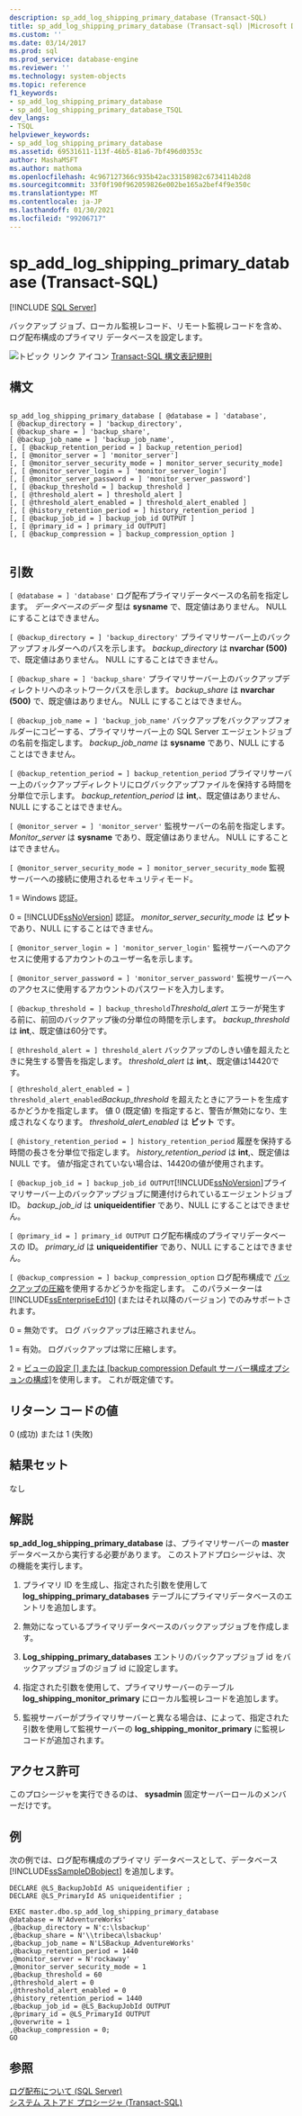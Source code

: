 ```yaml
---
description: sp_add_log_shipping_primary_database (Transact-SQL)
title: sp_add_log_shipping_primary_database (Transact-sql) |Microsoft Docs
ms.custom: ''
ms.date: 03/14/2017
ms.prod: sql
ms.prod_service: database-engine
ms.reviewer: ''
ms.technology: system-objects
ms.topic: reference
f1_keywords:
- sp_add_log_shipping_primary_database
- sp_add_log_shipping_primary_database_TSQL
dev_langs:
- TSQL
helpviewer_keywords:
- sp_add_log_shipping_primary_database
ms.assetid: 69531611-113f-46b5-81a6-7bf496d0353c
author: MashaMSFT
ms.author: mathoma
ms.openlocfilehash: 4c967127366c935b42ac33158982c6734114b2d8
ms.sourcegitcommit: 33f0f190f962059826e002be165a2bef4f9e350c
ms.translationtype: MT
ms.contentlocale: ja-JP
ms.lasthandoff: 01/30/2021
ms.locfileid: "99206717"
---
```

# <a name="sp_add_log_shipping_primary_database-transact-sql"></a>sp_add_log_shipping_primary_database (Transact-SQL)
[!INCLUDE [SQL Server](../../includes/applies-to-version/sqlserver.md)]

  バックアップ ジョブ、ローカル監視レコード、リモート監視レコードを含め、ログ配布構成のプライマリ データベースを設定します。  
  
 ![トピック リンク アイコン](../../database-engine/configure-windows/media/topic-link.gif "トピック リンク アイコン") [Transact-SQL 構文表記規則](../../t-sql/language-elements/transact-sql-syntax-conventions-transact-sql.md)  
  
## <a name="syntax"></a>構文  
  
```  
  
sp_add_log_shipping_primary_database [ @database = ] 'database',   
[ @backup_directory = ] 'backup_directory',   
[ @backup_share = ] 'backup_share',   
[ @backup_job_name = ] 'backup_job_name',   
[, [ @backup_retention_period = ] backup_retention_period]  
[, [ @monitor_server = ] 'monitor_server']  
[, [ @monitor_server_security_mode = ] monitor_server_security_mode]  
[, [ @monitor_server_login = ] 'monitor_server_login']  
[, [ @monitor_server_password = ] 'monitor_server_password']  
[, [ @backup_threshold = ] backup_threshold ]   
[, [ @threshold_alert = ] threshold_alert ]   
[, [ @threshold_alert_enabled = ] threshold_alert_enabled ]   
[, [ @history_retention_period = ] history_retention_period ]  
[, [ @backup_job_id = ] backup_job_id OUTPUT ]  
[, [ @primary_id = ] primary_id OUTPUT]  
[, [ @backup_compression = ] backup_compression_option ]  
  
```  
  
## <a name="arguments"></a>引数  
`[ @database = ] 'database'` ログ配布プライマリデータベースの名前を指定します。 *データベースのデータ* 型は **sysname** で、既定値はありません。 NULL にすることはできません。  
  
`[ @backup_directory = ] 'backup_directory'` プライマリサーバー上のバックアップフォルダーへのパスを示します。 *backup_directory* は **nvarchar (500)** で、既定値はありません。 NULL にすることはできません。  
  
`[ @backup_share = ] 'backup_share'` プライマリサーバー上のバックアップディレクトリへのネットワークパスを示します。 *backup_share* は **nvarchar (500)** で、既定値はありません。 NULL にすることはできません。  
  
`[ @backup_job_name = ] 'backup_job_name'` バックアップをバックアップフォルダーにコピーする、プライマリサーバー上の SQL Server エージェントジョブの名前を指定します。 *backup_job_name* は **sysname** であり、NULL にすることはできません。  
  
`[ @backup_retention_period = ] backup_retention_period` プライマリサーバー上のバックアップディレクトリにログバックアップファイルを保持する時間を分単位で示します。 *backup_retention_period* は **int**,、既定値はありません、NULL にすることはできません。  
  
`[ @monitor_server = ] 'monitor_server'` 監視サーバーの名前を指定します。 *Monitor_server* は **sysname** であり、既定値はありません。 NULL にすることはできません。  
  
`[ @monitor_server_security_mode = ] monitor_server_security_mode` 監視サーバーへの接続に使用されるセキュリティモード。  
  
 1 = Windows 認証。  
  
 0 = [!INCLUDE[ssNoVersion](../../includes/ssnoversion-md.md)] 認証。 *monitor_server_security_mode* は **ビット** であり、NULL にすることはできません。  
  
`[ @monitor_server_login = ] 'monitor_server_login'` 監視サーバーへのアクセスに使用するアカウントのユーザー名を示します。  
  
`[ @monitor_server_password = ] 'monitor_server_password'` 監視サーバーへのアクセスに使用するアカウントのパスワードを入力します。  
  
`[ @backup_threshold = ] backup_threshold`*Threshold_alert* エラーが発生する前に、前回のバックアップ後の分単位の時間を示します。 *backup_threshold* は **int**,、既定値は60分です。  
  
`[ @threshold_alert = ] threshold_alert` バックアップのしきい値を超えたときに発生する警告を指定します。 *threshold_alert* は **int**,、既定値は14420です。  
  
`[ @threshold_alert_enabled = ] threshold_alert_enabled`*Backup_threshold* を超えたときにアラートを生成するかどうかを指定します。 値 0 (既定値) を指定すると、警告が無効になり、生成されなくなります。 *threshold_alert_enabled* は **ビット** です。  
  
`[ @history_retention_period = ] history_retention_period` 履歴を保持する時間の長さを分単位で指定します。 *history_retention_period* は **int**,、既定値は NULL です。 値が指定されていない場合は、14420の値が使用されます。  
  
`[ @backup_job_id = ] backup_job_id OUTPUT`[!INCLUDE[ssNoVersion](../../includes/ssnoversion-md.md)]プライマリサーバー上のバックアップジョブに関連付けられているエージェントジョブ ID。 *backup_job_id* は **uniqueidentifier** であり、NULL にすることはできません。  
  
`[ @primary_id = ] primary_id OUTPUT` ログ配布構成のプライマリデータベースの ID。 *primary_id* は **uniqueidentifier** であり、NULL にすることはできません。  
  
`[ @backup_compression = ] backup_compression_option` ログ配布構成で [バックアップの圧縮](../../relational-databases/backup-restore/backup-compression-sql-server.md)を使用するかどうかを指定します。 このパラメーターは [!INCLUDE[ssEnterpriseEd10](../../includes/ssenterpriseed10-md.md)] (またはそれ以降のバージョン) でのみサポートされます。  
  
 0 = 無効です。 ログ バックアップは圧縮されません。  
  
 1 = 有効。 ログバックアップは常に圧縮します。  
  
 2 = [ビューの設定 [] または [backup compression Default サーバー構成オプションの構成]](../../database-engine/configure-windows/view-or-configure-the-backup-compression-default-server-configuration-option.md)を使用します。 これが既定値です。  
  
## <a name="return-code-values"></a>リターン コードの値  
 0 (成功) または 1 (失敗)  
  
## <a name="result-sets"></a>結果セット  
 なし  
  
## <a name="remarks"></a>解説  
 **sp_add_log_shipping_primary_database** は、プライマリサーバーの **master** データベースから実行する必要があります。 このストアドプロシージャは、次の機能を実行します。  
  
1.  プライマリ ID を生成し、指定された引数を使用して **log_shipping_primary_databases** テーブルにプライマリデータベースのエントリを追加します。  
  
2.  無効になっているプライマリデータベースのバックアップジョブを作成します。  
  
3.  **Log_shipping_primary_databases** エントリのバックアップジョブ id をバックアップジョブのジョブ id に設定します。  
  
4.  指定された引数を使用して、プライマリサーバーのテーブル **log_shipping_monitor_primary** にローカル監視レコードを追加します。  
  
5.  監視サーバーがプライマリサーバーと異なる場合は、によって、指定された引数を使用して監視サーバーの **log_shipping_monitor_primary** に監視レコードが追加されます。  
  
## <a name="permissions"></a>アクセス許可  
 このプロシージャを実行できるのは、 **sysadmin** 固定サーバーロールのメンバーだけです。  
  
## <a name="examples"></a>例  
 次の例では、ログ配布構成のプライマリ データベースとして、データベース [!INCLUDE[ssSampleDBobject](../../includes/sssampledbobject-md.md)] を追加します。  
  
```  
DECLARE @LS_BackupJobId AS uniqueidentifier ;  
DECLARE @LS_PrimaryId AS uniqueidentifier ;  
  
EXEC master.dbo.sp_add_log_shipping_primary_database   
@database = N'AdventureWorks'   
,@backup_directory = N'c:\lsbackup'   
,@backup_share = N'\\tribeca\lsbackup'   
,@backup_job_name = N'LSBackup_AdventureWorks'   
,@backup_retention_period = 1440  
,@monitor_server = N'rockaway'   
,@monitor_server_security_mode = 1   
,@backup_threshold = 60   
,@threshold_alert = 0   
,@threshold_alert_enabled = 0   
,@history_retention_period = 1440   
,@backup_job_id = @LS_BackupJobId OUTPUT   
,@primary_id = @LS_PrimaryId OUTPUT   
,@overwrite = 1   
,@backup_compression = 0;  
GO  
```  
  
## <a name="see-also"></a>参照  
 [ログ配布について &#40;SQL Server&#41;](../../database-engine/log-shipping/about-log-shipping-sql-server.md)   
 [システム ストアド プロシージャ &#40;Transact-SQL&#41;](../../relational-databases/system-stored-procedures/system-stored-procedures-transact-sql.md)  
  
  
